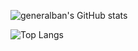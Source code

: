 ![generalban's GitHub stats](https://github-readme-stats.vercel.app/api?username=generalban&show_icons=true&theme=tokyonight)

![Top Langs](https://github-readme-stats.vercel.app/api/top-langs/?username=generalban&layout=compact&theme=tokyonight)
